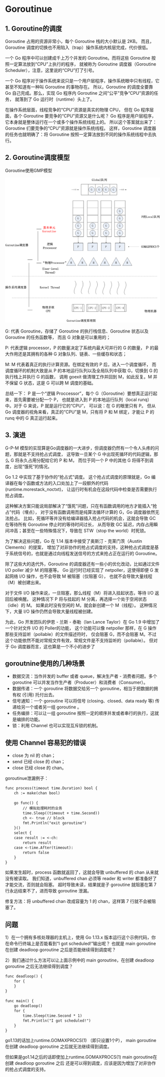 # Goroutinue
## 1. Goroutine的调度
Goroutine 占用的资源非常小，每个 Goroutine 栈的大小默认是 2KB。
而且，Goroutine 调度的切换也不用陷入（trap）操作系统内核层完成，代价很低。

一个 Go 程序中可以创建成千上万个并发的 Goroutine。而将这些 Goroutine 按照一定算法放到“CPU”上执行的程序，
就被称为 Goroutine 调度器（Goroutine Scheduler），注意，这里说的“CPU”打了引号。

一个 Go 程序对于操作系统来说只是一个用户层程序，操作系统眼中只有线程，它甚至不知道有一种叫 Goroutine 的事物存在。
所以，Goroutine 的调度全要靠 Go 自己完成。那么，实现 Go 程序内 Goroutine 之间“公平”竞争“CPU”资源的任务，
就落到了 Go 运行时（runtime）头上了。

在操作系统层面，线程竞争的“CPU”资源是真实的物理 CPU，
但在 Go 程序层面，各个 Goroutine 要竞争的“CPU”资源又是什么呢？
Go 程序是用户层程序，它本身就是整体运行在一个或多个操作系统线程上的。
所以这个答案就出来了：Goroutine 们要竞争的“CPU”资源就是操作系统线程。
这样，Goroutine 调度器的任务也就明确了：将 Goroutine 按照一定算法放到不同的操作系统线程中去执行。

## 2. Goroutine调度模型
Goroutine使用GMP模型

<img src="./pics/goroutine.webp" />

G:  代表 Goroutine，存储了 Goroutine 的执行栈信息、Goroutine 状态以及 Goroutine 的任务函数等，
而且 G 对象是可以重用的；

P:  代表逻辑 processor，P 的数量决定了系统内最大可并行的 G 的数量，
P 的最大作用还是其拥有的各种 G 对象队列、链表、一些缓存和状态；

M:  M 代表着真正的执行计算资源。在绑定有效的 P 后，进入一个调度循环，
而调度循环的机制大致是从 P 的本地运行队列以及全局队列中获取 G，切换到 G 的执行栈上并执行 G 的函数，
调用 goexit 做清理工作并回到 M，如此反复。M 并不保留 G 状态，这是 G 可以跨 M 调度的基础。

总结一下：
P 是一个“逻辑 Proccessor”，每个 G（Goroutine）要想真正运行起来，首先需要被分配一个 P，
也就是进入到 P 的本地运行队列（local runq）中。对于 G 来说，P 就是运行它的“CPU”，
可以说：在 G 的眼里只有 P。
但从 Go 调度器的视角来看，真正的“CPU”是 M，只有将 P 和 M 绑定，才能让 P 的 runq 中的 G 真正运行起来。

## 3. 演进

G-P-M 模型的实现算是Go调度器的一大进步，但调度器仍然有一个令人头疼的问题，那就是不支持抢占式调度，
这导致一旦某个 G 中出现死循环的代码逻辑，那么 G 将永久占用分配给它的 P 和 M，
而位于同一个 P 中的其他 G 将得不到调度，出现“饿死”的情况。

Go 1.2 中实现了基于协作的“抢占式”调度。
这个抢占式调度的原理就是，Go 编译器在每个函数或方法的入口处加上了一段额外的代码 (runtime.morestack_noctxt)，
让运行时有机会在这段代码中检查是否需要执行抢占调度。

这种解决方案只能说局部解决了“饿死”问题，只在有函数调用的地方才能插入“抢占”代码（埋点），
对于没有函数调用而是纯算法循环计算的 G，Go 调度器依然无法抢占。
比如，死循环等并没有给编译器插入抢占代码的机会，这就会导致 GC 在等待所有 Goroutine 停止时的等待时间过长，
从而导致 GC 延迟，内存占用瞬间冲高；甚至在一些特殊情况下，导致在 STW（stop the world）时死锁。


为了解决这些问题，Go 在 1.14 版本中接受了奥斯汀 - 克莱门茨（Austin Clements）的提案，
增加了对非协作的抢占式调度的支持，这种抢占式调度是基于系统信号的，也就是通过向线程发送信号的方式来抢占正在运行的 Goroutine。

除了这些大的迭代外，Goroutine 的调度器还有一些小的优化改动，比如通过文件 I/O poller 减少 M 的阻塞等。
Go 运行时已经实现了 netpoller，这使得即便 G 发起网络 I/O 操作，也不会导致 M 被阻塞（仅阻塞 G），
也就不会导致大量线程（M）被创建出来。


对于文件 I/O 操作来说，一旦阻塞，那么线程（M）将进入挂起状态，等待 I/O 返回后被唤醒。
这种情况下 P 将与挂起的 M 分离，再选择一个处于空闲状态（idle）的 M。
如果此时没有空闲的 M，就会新创建一个 M（线程）。
这种情况下，大量 I/O 操作仍然会导致大量线程被创建。

为此，Go 开发团队的伊恩 - 兰斯 - 泰勒（Ian Lance Taylor）在 Go 1.9 中增加了一个针对文件 I/O 的 Poller的功能，
这个功能可以像 netpoller 那样，在 G 操作那些支持监听（pollable）的文件描述符时，
仅会阻塞 G，而不会阻塞 M。不过这个功能依然不能对常规文件有效，常规文件是不支持监听的（pollable）。
但对于 Go 调度器而言，这也算是一个不小的进步了


## goroutnine使用的几种场景
- 数据交流：当作并发的 buffer 或者 queue，解决生产者 - 消费者问题。多个 goroutine 可以并发当作生产者（Producer）和消费者（Consumer）。
- 数据传递：一个 goroutine 将数据交给另一个 goroutine，相当于把数据的拥有权 (引用) 托付出去。
- 信号通知：一个 goroutine 可以将信号 (closing、closed、data ready 等) 传递给另一个或者另一组 goroutine 。
- 任务编排：可以让一组 goroutine 按照一定的顺序并发或者串行的执行，这就是编排的功能。
- 锁：利用 Channel 也可以实现互斥锁的机制。


## 使用 Channel 容易犯的错误
- close 为 nil 的 chan；
- send 已经 close 的 chan；
- close 已经 close 的 chan。

goroutinue泄漏例子：
```
func process(timeout time.Duration) bool {
    ch := make(chan bool)

    go func() {
        // 模拟处理耗时的业务
        time.Sleep((timeout + time.Second))
        ch <- true // block
        fmt.Println("exit goroutine")
    }()
    select {
    case result := <-ch:
        return result
    case <-time.After(timeout):
        return false
    }
}
```
如果发生超时，process 函数就返回了，这就会导致 unbuffered 的 chan 从来就没有被读取。
我们知道，unbuffered chan 必须等 reader 和 writer 都准备好了才能交流，否则就会阻塞。
超时导致未读，结果就是子 goroutine 就阻塞在第 7 行永远结束不了，进而导致 goroutine 泄漏。

修复方法：将 unbuffered chan 改成容量为 1 的 chan，这样第 7 行就不会被阻塞了。

## 问题
1）在一个拥有多核处理器的主机上，使用 Go 1.13.x 版本运行这个示例代码，你在命令行终端上是否能看到“I got scheduled!”输出呢？
也就是 main goroutine 在创建 deadloop goroutine 之后是否能继续得到调度呢？

2）我们通过什么方法可以让上面示例中的 main goroutine，在创建 deadloop goroutine 之后无法继续得到调度？
```
func deadloop() {
    for {
    } 
}

func main() {
    go deadloop()
    for {
        time.Sleep(time.Second * 1)
        fmt.Println("I got scheduled!")
    }
}
```
go1.13的话加上runtime.GOMAXPROCS(1) （即只设置1个P），
main goroutine在创建 deadloop goroutine 之后就无法继续得到调度。

但如果是go1.14之后的话即使加上runtime.GOMAXPROCS(1) main goroutine在创建 deadloop goroutine 之后
还是可以得到调度，应该是因为增加了对非协作的抢占式调度的支持。